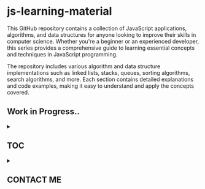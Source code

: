 # js-learning-material

This GitHub repository contains a collection of JavaScript applications, algorithms, and data structures for anyone looking to improve their skills in computer science. Whether you're a beginner or an experienced developer, this series provides a comprehensive guide to learning essential concepts and techniques in JavaScript programming.

The repository includes various algorithm and data structure implementations such as linked lists, stacks, queues, sorting algorithms, search algorithms, and more. Each section contains detailed explanations and code examples, making it easy to understand and apply the concepts covered.

## Work in Progress..

<details>

<summary>

## TOC &ensp;&ensp;

</summary>

<br>

<details>

<summary>

## JAVASCRIPT-LEARNING &ensp;&ensp;

</summary>

<br>

- [x] [001-js-introduction](https://github.com/puftare/js-learning-material/tree/master/javascript-learning/001-js-introduction)
- [x] [002-data-types](https://github.com/puftare/js-learning-material/tree/master/javascript-learning/002-data-types)
- [x] [003-mathematical-operators](https://github.com/puftare/js-learning-material/tree/master/javascript-learning/003-mathematical-operators)
- [x] [004-boolean-operators](https://github.com/puftare/js-learning-material/tree/master/javascript-learning/004-boolean-operators)
- [x] [005-conditional-statements](https://github.com/puftare/js-learning-material/tree/master/javascript-learning/005-conditional-statements)
- [x] [006-for-loops](https://github.com/puftare/js-learning-material/tree/master/javascript-learning/006-for-loops)
- [x] [007-while-loops](https://github.com/puftare/js-learning-material/tree/master/javascript-learning/007-while-loops)
- [x] [008-functions](https://github.com/puftare/js-learning-material/tree/master/javascript-learning/008-functions)
- [x] [009-arrays](https://github.com/puftare/js-learning-material/tree/master/javascript-learning/009-arrays)
- [x] [010-array-map](https://github.com/puftare/js-learning-material/tree/master/javascript-learning/010-array-map)
- [x] [011-array-filter](https://github.com/puftare/js-learning-material/tree/master/javascript-learning/011-array-filter)
- [x] [012-array-reduce](https://github.com/puftare/js-learning-material/tree/master/javascript-learning/012-array-reduce)
- [x] [013-objects](https://github.com/puftare/js-learning-material/tree/master/javascript-learning/013-objects)
- [x] [014-maps](https://github.com/puftare/js-learning-material/tree/master/javascript-learning/014-maps)
- [x] [015-sets](https://github.com/puftare/js-learning-material/tree/master/javascript-learning/015-sets)
- [x] [016-for-of-loops](https://github.com/puftare/js-learning-material/tree/master/javascript-learning/016-for-of-loops)
- [x] [017-project-blackjack-game](https://github.com/puftare/js-learning-material/tree/master/javascript-learning/017-Project-Blackjack-Game)
- [x] [018-promises](https://github.com/puftare/js-learning-material/tree/master/javascript-learning/018-promises)
- [x] [019-error-handling](https://github.com/puftare/js-learning-material/tree/master/javascript-learning/019-error-handling)
- [x] [020-async-await](https://github.com/puftare/js-learning-material/tree/master/javascript-learning/020-async-await)
- [x] [021-array-object-spread-syntax](https://github.com/puftare/js-learning-material/tree/master/javascript-learning/021-array-object-spread-syntax)
- [x] [022-destructuring-syntax](https://github.com/puftare/js-learning-material/tree/master/javascript-learning/022-destructuring-syntax)
- [x] [023-ternary-operator](https://github.com/puftare/js-learning-material/tree/master/javascript-learning/023-ternary-operator)
- [x] [024-switch-statement](https://github.com/puftare/js-learning-material/tree/master/javascript-learning/024-switch-statement)
- [x] [025-generators](https://github.com/puftare/js-learning-material/tree/master/javascript-learning/025-generators)
- [x] [026-async-generators](https://github.com/puftare/js-learning-material/tree/master/javascript-learning/026-async-generators)
- [x] [027-symbols](https://github.com/puftare/js-learning-material/tree/master/javascript-learning/027-symbols)
- [x] [028-regular-expressions](https://github.com/puftare/js-learning-material/tree/master/javascript-learning/028-regular-expressions)
- [x] [029-modules](https://github.com/puftare/js-learning-material/tree/master/javascript-learning/029-modules)
- [x] [030-npm](https://github.com/puftare/js-learning-material/tree/master/javascript-learning/030-npm)
- [x] [031-fetch-api](https://github.com/puftare/js-learning-material/tree/master/javascript-learning/031-fetch-api)

</details>

<details>

<summary>

## ALGORITHMS &ensp;&ensp;

</summary>

<br>

- [x] [cryptography](https://github.com/puftare/js-learning-material/tree/master/algorithms/src/algorithms/cryptography)
  - [x] [caesar-cipher](https://github.com/puftare/js-learning-material/tree/master/algorithms/src/algorithms/cryptography/caesar-cipher)
  - [x] [hill-cipher](https://github.com/puftare/js-learning-material/tree/master/algorithms/src/algorithms/cryptography/hill-cipher)
  - [x] [polynomial-hash](https://github.com/puftare/js-learning-material/tree/master/algorithms/src/algorithms/cryptography/polynomial-hash)
  - [x] [rail-fence-cipher](https://github.com/puftare/js-learning-material/tree/master/algorithms/src/algorithms/cryptography/rail-fence-cipher)
- [x] [math](https://github.com/puftare/js-learning-material/tree/master/algorithms/src/algorithms/math)

</details>

</details>

<details>

<summary>

## CONTACT ME &ensp;&ensp;

</summary>

</details>
